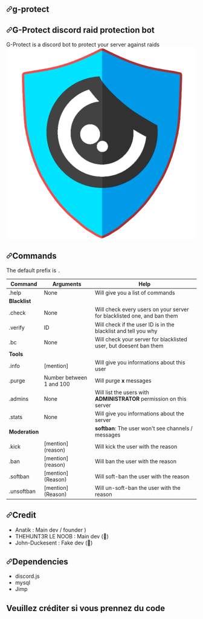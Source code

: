 <article class="markdown-body entry-content container-lg" itemprop="text"><h1><a id="user-content-g-protect" class="anchor" aria-hidden="true" href="#g-protect"><svg class="octicon octicon-link" viewBox="0 0 16 16" version="1.1" width="16" height="16" aria-hidden="true"><path fill-rule="evenodd" d="M7.775 3.275a.75.75 0 001.06 1.06l1.25-1.25a2 2 0 112.83 2.83l-2.5 2.5a2 2 0 01-2.83 0 .75.75 0 00-1.06 1.06 3.5 3.5 0 004.95 0l2.5-2.5a3.5 3.5 0 00-4.95-4.95l-1.25 1.25zm-4.69 9.64a2 2 0 010-2.83l2.5-2.5a2 2 0 012.83 0 .75.75 0 001.06-1.06 3.5 3.5 0 00-4.95 0l-2.5 2.5a3.5 3.5 0 004.95 4.95l1.25-1.25a.75.75 0 00-1.06-1.06l-1.25 1.25a2 2 0 01-2.83 0z"></path></svg></a>g-protect</h1>
<h2><a id="user-content-g-protect-discord-raid-protection-bot" class="anchor" aria-hidden="true" href="#g-protect-discord-raid-protection-bot"><svg class="octicon octicon-link" viewBox="0 0 16 16" version="1.1" width="16" height="16" aria-hidden="true"><path fill-rule="evenodd" d="M7.775 3.275a.75.75 0 001.06 1.06l1.25-1.25a2 2 0 112.83 2.83l-2.5 2.5a2 2 0 01-2.83 0 .75.75 0 00-1.06 1.06 3.5 3.5 0 004.95 0l2.5-2.5a3.5 3.5 0 00-4.95-4.95l-1.25 1.25zm-4.69 9.64a2 2 0 010-2.83l2.5-2.5a2 2 0 012.83 0 .75.75 0 001.06-1.06 3.5 3.5 0 00-4.95 0l-2.5 2.5a3.5 3.5 0 004.95 4.95l1.25-1.25a.75.75 0 00-1.06-1.06l-1.25 1.25a2 2 0 01-2.83 0z"></path></svg></a>G-Protect discord raid protection bot</h2>
<p>G-Protect is a discord bot to protect your server against raids
<a target="_blank" rel="noopener noreferrer" href="g-protect.png"><img src="g-protect.png" alt="G-Protect" style="max-width:100%;"></a></p>
<h2><a id="user-content-commands" class="anchor" aria-hidden="true" href="#commands"><svg class="octicon octicon-link" viewBox="0 0 16 16" version="1.1" width="16" height="16" aria-hidden="true"><path fill-rule="evenodd" d="M7.775 3.275a.75.75 0 001.06 1.06l1.25-1.25a2 2 0 112.83 2.83l-2.5 2.5a2 2 0 01-2.83 0 .75.75 0 00-1.06 1.06 3.5 3.5 0 004.95 0l2.5-2.5a3.5 3.5 0 00-4.95-4.95l-1.25 1.25zm-4.69 9.64a2 2 0 010-2.83l2.5-2.5a2 2 0 012.83 0 .75.75 0 001.06-1.06 3.5 3.5 0 00-4.95 0l-2.5 2.5a3.5 3.5 0 004.95 4.95l1.25-1.25a.75.75 0 00-1.06-1.06l-1.25 1.25a2 2 0 01-2.83 0z"></path></svg></a>Commands</h2>
<p>The default prefix is <code>.</code></p>
<table>
<thead>
<tr>
<th>Command</th>
<th>Arguments</th>
<th>Help</th>
</tr>
</thead>
<tbody>
<tr>
<td>.help</td>
<td>None</td>
<td>Will give you a list of commands</td>
</tr>
<tr>
<td><strong>Blacklist</strong></td>
<td></td>
<td></td>
</tr>
<tr>
<td>.check</td>
<td>None</td>
<td>Will check every users on your server for blacklisted one, and ban them</td>
</tr>
<tr>
<td>.verify</td>
<td>ID</td>
<td>Will check if the user ID is in the blacklist and tell you why</td>
</tr>
<tr>
<td>.bc</td>
<td>None</td>
<td>Will check your server for blacklisted user, but doesent ban them</td>
</tr>
<tr>
<td><strong>Tools</strong></td>
<td></td>
<td></td>
</tr>
<tr>
<td>.info</td>
<td>[mention]</td>
<td>Will give you informations about this user</td>
</tr>
<tr>
<td>.purge</td>
<td>Number between 1 and 100</td>
<td>Will purge <strong>x</strong> messages</td>
</tr>
<tr>
<td>.admins</td>
<td>None</td>
<td>Will list the users with <strong>ADMINISTRATOR</strong> permission on this server</td>
</tr>
<tr>
<td>.stats</td>
<td>None</td>
<td>Will give you informations about the server</td>
</tr>
<tr>
<td><strong>Moderation</strong></td>
<td></td>
<td><strong>softban</strong>: The user won't see channels / messages</td>
</tr>
<tr>
<td>.kick</td>
<td>[mention] (reason)</td>
<td>Will kick the user with the reason</td>
</tr>
<tr>
<td>.ban</td>
<td>[mention] (reason)</td>
<td>Will ban the user with the reason</td>
</tr>
<tr>
<td>.softban</td>
<td>[mention] (Reason)</td>
<td>Will soft-ban the user with the reason</td>
</tr>
<tr>
<td>.unsoftban</td>
<td>[mention] (Reason)</td>
<td>Will un-soft-ban the user with the reason</td>
</tr>
</tbody>
</table>
<h2><a id="user-content-credit" class="anchor" aria-hidden="true" href="#credit"><svg class="octicon octicon-link" viewBox="0 0 16 16" version="1.1" width="16" height="16" aria-hidden="true"><path fill-rule="evenodd" d="M7.775 3.275a.75.75 0 001.06 1.06l1.25-1.25a2 2 0 112.83 2.83l-2.5 2.5a2 2 0 01-2.83 0 .75.75 0 00-1.06 1.06 3.5 3.5 0 004.95 0l2.5-2.5a3.5 3.5 0 00-4.95-4.95l-1.25 1.25zm-4.69 9.64a2 2 0 010-2.83l2.5-2.5a2 2 0 012.83 0 .75.75 0 001.06-1.06 3.5 3.5 0 00-4.95 0l-2.5 2.5a3.5 3.5 0 004.95 4.95l1.25-1.25a.75.75 0 00-1.06-1.06l-1.25 1.25a2 2 0 01-2.83 0z"></path></svg></a>Credit</h2>
<ul>
<li>Anatik : Main dev / founder )</li>
<li>THEHUNT3R LE NOOB : Main dev (<g-emoji class="g-emoji" alias="nauseated_face" fallback-src="https://github.githubassets.com/images/icons/emoji/unicode/1f922.png">🤢</g-emoji>)</li>
<li>John-Duckesent : Fake dev (<g-emoji class="g-emoji" alias="nauseated_face" fallback-src="https://github.githubassets.com/images/icons/emoji/unicode/1f922.png">🤢</g-emoji>) </li>
</ul>
<h2><a id="user-content-dependencies" class="anchor" aria-hidden="true" href="#dependencies"><svg class="octicon octicon-link" viewBox="0 0 16 16" version="1.1" width="16" height="16" aria-hidden="true"><path fill-rule="evenodd" d="M7.775 3.275a.75.75 0 001.06 1.06l1.25-1.25a2 2 0 112.83 2.83l-2.5 2.5a2 2 0 01-2.83 0 .75.75 0 00-1.06 1.06 3.5 3.5 0 004.95 0l2.5-2.5a3.5 3.5 0 00-4.95-4.95l-1.25 1.25zm-4.69 9.64a2 2 0 010-2.83l2.5-2.5a2 2 0 012.83 0 .75.75 0 001.06-1.06 3.5 3.5 0 00-4.95 0l-2.5 2.5a3.5 3.5 0 004.95 4.95l1.25-1.25a.75.75 0 00-1.06-1.06l-1.25 1.25a2 2 0 01-2.83 0z"></path></svg></a>Dependencies</h2>
<ul>
<li>discord.js</li>
<li>mysql</li>
<li>Jimp</li>
</ul>
<h2><a id="user-content-dependencies" class="anchor" aria-hidden="true" href="#credit"></a>Veuillez créditer si vous prennez du code</h2>
  
 <h2><a id="user-content-dependencies" class="anchor" aria-hidden="true" href="#pk></a>Pourquoi ré-upload ceci : car j'ai eu des problème avec ses personne qui s'amuser à dire que il ont tout coder alors que de base l'idée de faire ce bot était la mienne , + j'ai était enlever des contributeurs :(</h2>
</article>
